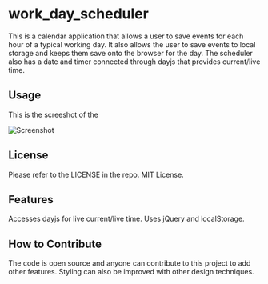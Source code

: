 # work_day_scheduler
This is a calendar application that allows a user to save events for each hour of a typical working day. It also allows the user to save events to local storage and keeps them save onto the browser for the day. The scheduler also has a date and timer connected through dayjs that provides current/live time.

## Usage

This is the screeshot of the 

![Screenshot](./assets/Screenshot%202024-02-19%20at%2011.53.04 AM.png)

## License

Please refer to the LICENSE in the repo.
MIT License.

## Features

Accesses dayjs for live current/live time. Uses jQuery and localStorage.

## How to Contribute
The code is open source and anyone can contribute to this project to add other features. Styling can also be improved with other design techniques.